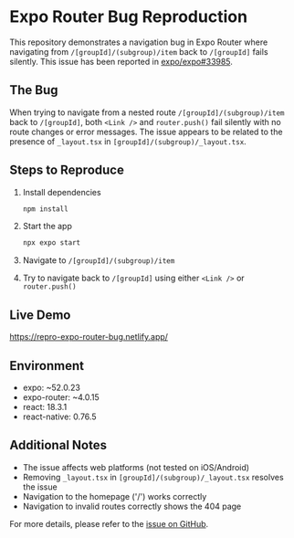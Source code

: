 # Expo Router Bug Reproduction

This repository demonstrates a navigation bug in Expo Router where navigating from `/[groupId]/(subgroup)/item` back to `/[groupId]` fails silently. This issue has been reported in [expo/expo#33985](https://github.com/expo/expo/issues/33985).

## The Bug

When trying to navigate from a nested route `/[groupId]/(subgroup)/item` back to `/[groupId]`, both `<Link />` and `router.push()` fail silently with no route changes or error messages. The issue appears to be related to the presence of `_layout.tsx` in `[groupId]/(subgroup)/_layout.tsx`.

## Steps to Reproduce

1. Install dependencies
   ```bash
   npm install
   ```

2. Start the app
   ```bash
   npx expo start
   ```

3. Navigate to `/[groupId]/(subgroup)/item`
4. Try to navigate back to `/[groupId]` using either `<Link />` or `router.push()`

## Live Demo
https://repro-expo-router-bug.netlify.app/

## Environment

- expo: ~52.0.23
- expo-router: ~4.0.15
- react: 18.3.1
- react-native: 0.76.5

## Additional Notes

- The issue affects web platforms (not tested on iOS/Android)
- Removing `_layout.tsx` in `[groupId]/(subgroup)/_layout.tsx` resolves the issue
- Navigation to the homepage ('/') works correctly
- Navigation to invalid routes correctly shows the 404 page

For more details, please refer to the [issue on GitHub](https://github.com/expo/expo/issues/33985).
